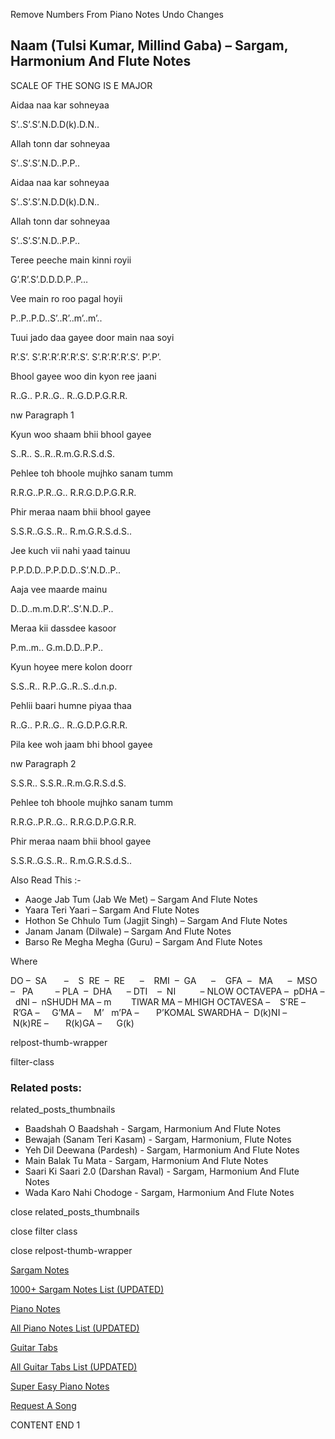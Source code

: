 
Remove Numbers From Piano Notes
Undo Changes



## Naam (Tulsi Kumar, Millind Gaba) – Sargam, Harmonium And Flute Notes

SCALE OF THE SONG IS E MAJOR

Aidaa naa kar sohneyaa

S’..S’.S’.N.D.D(k).D.N..

Allah tonn dar sohneyaa

S’..S’.S’.N.D..P.P..

Aidaa naa kar sohneyaa

S’..S’.S’.N.D.D(k).D.N..

Allah tonn dar sohneyaa

S’..S’.S’.N.D..P.P..

Teree peeche main kinni royii

G’.R’.S’.D.D.D.P..P…

Vee main ro roo pagal hoyii

P..P..P.D..S’..R’..m’..m’..

Tuui jado daa gayee door main naa soyi

R’.S’. S’.R’.R’.R’.R’.S’. S’.R’.R’.R’.S’. P’.P’.

Bhool gayee woo din kyon ree jaani

R..G.. P.R..G.. R..G.D.P.G.R.R.

nw Paragraph 1

Kyun woo shaam bhii bhool gayee

S..R.. S..R..R.m.G.R.S.d.S.

Pehlee toh bhoole mujhko sanam tumm

R.R.G..P.R..G.. R.R.G.D.P.G.R.R.

Phir meraa naam bhii bhool gayee

S.S.R..G.S..R.. R.m.G.R.S.d.S..

Jee kuch vii nahi yaad tainuu

P.P.D.D..P.P.D.D..S’.N.D..P..

Aaja vee maarde mainu

D..D..m.m.D.R’..S’.N.D..P..

Meraa kii dassdee kasoor

P.m..m.. G.m.D.D..P.P..

Kyun hoyee mere kolon doorr

S.S..R.. R.P..G..R..S..d.n.p.

Pehlii baari humne piyaa thaa

R..G.. P.R..G.. R..G.D.P.G.R.R.

Pila kee woh jaam bhi bhool gayee

nw Paragraph 2

S.S.R.. S.S.R..R.m.G.R.S.d.S.

Pehlee toh bhoole mujhko sanam tumm

R.R.G..P.R..G.. R.R.G.D.P.G.R.R.

Phir meraa naam bhii bhool gayee

S.S.R..G.S..R.. R.m.G.R.S.d.S..

Also Read This :-



* Aaoge Jab Tum (Jab We Met) – Sargam And Flute Notes
* Yaara Teri Yaari – Sargam And Flute Notes
* Hothon Se Chhulo Tum (Jagjit Singh) – Sargam And Flute Notes
* Janam Janam (Dilwale) – Sargam And Flute Notes
* Barso Re Megha Megha (Guru) – Sargam And Flute Notes

Where



DO –  SA       –    S  RE  –  RE      –    RMI  –  GA      –    GFA  –   MA      –  MSO  –   PA         – PLA  –  DHA      – DTI    –  NI          – NLOW OCTAVEPA –  pDHA –  dNI –  nSHUDH MA – m        TIWAR MA – MHIGH OCTAVESA –    S’RE –     R’GA –     G’MA –     M’   m’PA –       P’KOMAL SWARDHA –  D(k)NI –       N(k)RE –       R(k)GA –      G(k)





relpost-thumb-wrapper

filter-class

### Related posts:

related_posts_thumbnails

* Baadshah O Baadshah - Sargam, Harmonium And Flute Notes
* Bewajah (Sanam Teri Kasam) - Sargam, Harmonium, Flute Notes
* Yeh Dil Deewana (Pardesh) - Sargam, Harmonium And Flute Notes
* Main Balak Tu Mata - Sargam, Harmonium And Flute Notes
* Saari Ki Saari 2.0 (Darshan Raval) - Sargam, Harmonium And Flute Notes
* Wada Karo Nahi Chodoge - Sargam, Harmonium And Flute Notes

close related_posts_thumbnails

close filter class

close relpost-thumb-wrapper

[Sargam Notes](https://www.notationsworld.com/sargam-notes.html)

[1000+ Sargam Notes List (UPDATED)](https://www.notationsworld.com/all-songs-list-sargam-notes.html)

[Piano Notes](https://www.notationsworld.com/piano-notes.html)

[All Piano Notes List (UPDATED)](https://www.notationsworld.com/all-songs-list-piano-notes.html)

[Guitar Tabs](https://www.notationsworld.com/guitar-tabs.html)

[All Guitar Tabs List (UPDATED)](https://www.notationsworld.com/all-songs-list-guitar-tabs.html)

[Super Easy Piano Notes](https://studywall.in/)

[Request A Song](https://www.notationsworld.com/request-a-song.html)

CONTENT END 1

